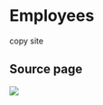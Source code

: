 # Employees
copy site

<h2>Source page</h2>
<image src="http://drive.google.com/uc?export=view&id=0B1myX2Ur2lOQcXdkVnhOcEZ0dFk">

